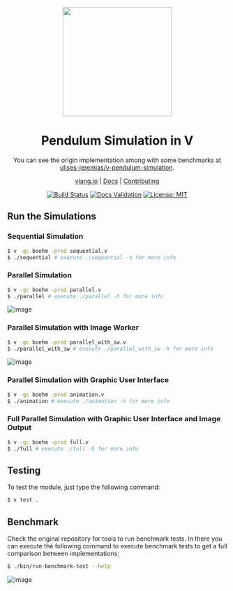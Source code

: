 <div align="center">
<p>
    <img
        style="width: 250px"
        width="250"
        src="https://user-images.githubusercontent.com/17727170/153699135-a63e9644-1a29-4c04-9de3-c9100b06001d.png"
    >
</p>
  
<h1>Pendulum Simulation in V</h1>

You can see the origin implementation among with some benchmarks at
[ulises-jeremias/v-pendulum-simulation](https://github.com/ulises-jeremias/v-pendulum-simulation).

[vlang.io](https://vlang.io) |
[Docs](https://ulises-jeremias.github.io/v-pendulum-simulation) |
[Contributing](https://github.com/ulises-jeremias/v-pendulum-simulation/blob/main/CONTRIBUTING.md)

</div>
<div align="center">

[![Build Status][workflowbadge]][workflowurl]
[![Docs Validation][validatedocsbadge]][validatedocsurl]
[![License: MIT][licensebadge]][licenseurl]

</div>

## Run the Simulations

### Sequential Simulation

```sh
$ v -gc boehm -prod sequential.v
$ ./sequential # execute ./sequential -h for more info
```

### Parallel Simulation

```sh
$ v -gc boehm -prod parallel.v
$ ./parallel # execute ./parallel -h for more info
```

![image](https://user-images.githubusercontent.com/17727170/153699093-5fd5c8bb-fa7f-4a34-b579-72a38edcde0e.png)

### Parallel Simulation with Image Worker

```sh
$ v -gc boehm -prod parallel_with_iw.v
$ ./parallel_with_iw # execute ./parallel_with_iw -h for more info
```

![image](https://user-images.githubusercontent.com/17727170/153699055-efa7dcab-6abe-4a16-b551-b466dfb05146.png)

### Parallel Simulation with Graphic User Interface

```sh
$ v -gc boehm -prod animation.v
$ ./animation # execute ./animation -h for more info
```

### Full Parallel Simulation with Graphic User Interface and Image Output

```sh
$ v -gc boehm -prod full.v
$ ./full # execute ./full -h for more info
```

## Testing

To test the module, just type the following command:

```sh
$ v test .
```

## Benchmark

Check the original repository for tools to run benchmark tests. In there you can execute
the following command to execute benchmark tests to get a full comparison between implementations:

```sh
$ ./bin/run-benchmark-test --help
```

![image](https://user-images.githubusercontent.com/17727170/152750137-98e7c5a3-936b-4bc8-b71a-1b182c0bbf50.png)

[workflowbadge]: https://github.com/ulises-jeremias/v-pendulum-simulation/workflows/Build%20and%20Test%20with%20deps/badge.svg
[validatedocsbadge]: https://github.com/ulises-jeremias/v-pendulum-simulation/workflows/Validate%20Docs/badge.svg
[licensebadge]: https://img.shields.io/badge/License-MIT-blue.svg
[workflowurl]: https://github.com/ulises-jeremias/v-pendulum-simulation/commits/main
[validatedocsurl]: https://github.com/ulises-jeremias/v-pendulum-simulation/commits/main
[licenseurl]: https://github.com/ulises-jeremias/v-pendulum-simulation/blob/main/LICENSE
